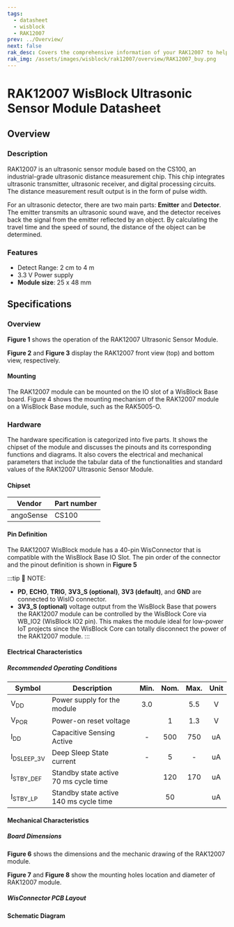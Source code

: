 ```yaml
---
tags:
  - datasheet
  - wisblock
  - RAK12007
prev: ../Overview/
next: false
rak_desc: Covers the comprehensive information of your RAK12007 to help you in using it. This information includes technical specifications, characteristics, and requirements, and it also discusses the device components.
rak_img: /assets/images/wisblock/rak12007/overview/RAK12007_buy.png
---
```


# RAK12007 WisBlock Ultrasonic Sensor Module Datasheet

## Overview

### Description

RAK12007 is an ultrasonic sensor module based on the CS100, an industrial-grade ultrasonic distance measurement chip. This chip integrates ultrasonic transmitter, ultrasonic receiver, and digital processing circuits. The distance measurement result output is in the form of pulse width.

For an ultrasonic detector, there are two main parts: **Emitter** and **Detector**. The emitter transmits an ultrasonic sound wave, and the detector receives back the signal from the emitter reflected by an object. By calculating the travel time and the speed of sound, the distance of the object can be determined.


### Features 

* Detect Range: 2&nbsp;cm to 4&nbsp;m
* 3.3&nbsp;V Power supply
* **Module size**: 25 x 48&nbsp;mm

## Specifications

### Overview

**Figure 1** shows the operation of the RAK12007 Ultrasonic Sensor Module.

<rk-img
  src="/assets/images/wisblock/rak12007/datasheet/rak12007-waves.png"
  width="50%"
  caption="RAK12007 Ultrasonic Sensor Operation"
/>


**Figure 2** and **Figure 3** display the RAK12007 front view (top) and bottom view, respectively.

<rk-img
  src="/assets/images/wisblock/rak12007/datasheet/rak12007-top.svg"
  width="40%"
  caption="RAK12007 Top View"
/>

<rk-img
  src="/assets/images/wisblock/rak12007/datasheet/rak12007-bottom.svg"
  width="40%"
  caption="RAK12007 Bottom View"
/>


#### Mounting

The RAK12007 module can be mounted on the IO slot of a WisBlock Base board. Figure 4 shows the mounting mechanism of the RAK12007 module on a WisBlock Base module, such as the RAK5005-O.


<rk-img
  src="/assets/images/wisblock/rak12007/datasheet/rak12007-mounting.png"
  width="50%"
  caption="RAK12007 Mounting"
/>

### Hardware

The hardware specification is categorized into five parts. It shows the chipset of the module and discusses the pinouts and its corresponding functions and diagrams. It also covers the electrical and mechanical parameters that include the tabular data of the functionalities and standard values of the RAK12007 Ultrasonic Sensor Module.

####  Chipset

| Vendor    | Part number |
| --------- | ----------- |
| angoSense | CS100       |


#### Pin Definition

The RAK12007 WisBlock module has a 40-pin WisConnector that is compatible with the WisBlock Base IO Slot. The pin order of the connector and the pinout definition is shown in **Figure 5**


<rk-img
  src="/assets/images/wisblock/rak12007/datasheet/rak12007-pinout.svg"
  width="80%"
  caption="RAK12007 WisBlock Ultrasonic Sensor Module Pinout"
/>

:::tip 📝 NOTE:

- **PD**, **ECHO**, **TRIG**, **3V3_S (optional)**, **3V3 (default)**, and **GND** are connected to WisIO connector. 
- **3V3_S (optional)** voltage output from the WisBlock Base that powers the RAK12007 module can be controlled by the WisBlock Core via WB_IO2 (WisBlock IO2 pin). This makes the module ideal for low-power IoT projects since the WisBlock Core can totally disconnect the power of the RAK12007 module.
:::


#### Electrical Characteristics

##### Recommended Operating Conditions

| Symbol                | Description                                 | Min.  | Nom.  | Max.  | Unit  |
| --------------------- | ------------------------------------------- | :---: | :---: | :---: | :---: |
| V<sub>DD</sub>        | Power supply for the module                 |  3.0  |       |  5.5  |   V   |
| V<sub>POR</sub>       | Power-on reset voltage                      |       |   1   |  1.3  |   V   |
| I<sub>DD</sub>        | Capacitive Sensing Active                   |   -   |  500  |  750  |  uA   |
| I<sub>DSLEEP_3V</sub> | Deep Sleep State current                    |   -   |   5   |   -   |  uA   |
| I<sub>STBY_DEF</sub>  | Standby state active 70&nbsp;ms cycle time  |       |  120  |  170  |  uA   |
| I<sub>STBY_LP</sub>   | Standby state active 140&nbsp;ms cycle time |       |  50   |       |  uA   |

#### Mechanical Characteristics

##### Board Dimensions

**Figure 6** shows the dimensions and the mechanic drawing of the RAK12007 module.

<rk-img
  src="/assets/images/wisblock/rak12007/datasheet/rak12007-dimensions.svg"
  width="80%"
  caption="RAK12007 WisBlock Ultrasonic Sensor Mechanic Drawing"
/>

**Figure 7** and **Figure 8** show the mounting holes location and diameter of RAK12007 module.

<rk-img
  src="/assets/images/wisblock/rak12007/datasheet/rak12007-pwb-1.png"
  width="100%"
  caption="RAK12007 Mounting Holes Location and Diameter"
/>

<rk-img
  src="/assets/images/wisblock/rak12007/datasheet/rak12007-pwb-2.png"
  width="100%"
  caption="RAK12007 Mounting Holes Location and Diameter"
/>

##### WisConnector PCB Layout

<rk-img
  src="/assets/images/wisblock/rak14002/datasheet/MxxS1003K6M.png"
  width="100%"
  caption="WisConnector PCB Footprint and Recommendations"
/>

#### Schematic Diagram

<rk-img
  src="/assets/images/wisblock/rak12007/datasheet/image-20210626215336551.png"
  width="100%"
  caption="RAK12007 WisBlock Ultrasonic Sensor Schematic"
/>

